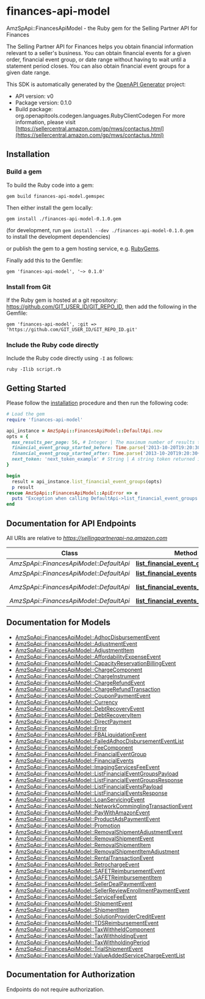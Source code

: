 # finances-api-model

AmzSpApi::FinancesApiModel - the Ruby gem for the Selling Partner API for Finances

The Selling Partner API for Finances helps you obtain financial information relevant to a seller's business. You can obtain financial events for a given order, financial event group, or date range without having to wait until a statement period closes. You can also obtain financial event groups for a given date range.

This SDK is automatically generated by the [OpenAPI Generator](https://openapi-generator.tech) project:

- API version: v0
- Package version: 0.1.0
- Build package: org.openapitools.codegen.languages.RubyClientCodegen
For more information, please visit [https://sellercentral.amazon.com/gp/mws/contactus.html](https://sellercentral.amazon.com/gp/mws/contactus.html)

## Installation

### Build a gem

To build the Ruby code into a gem:

```shell
gem build finances-api-model.gemspec
```

Then either install the gem locally:

```shell
gem install ./finances-api-model-0.1.0.gem
```

(for development, run `gem install --dev ./finances-api-model-0.1.0.gem` to install the development dependencies)

or publish the gem to a gem hosting service, e.g. [RubyGems](https://rubygems.org/).

Finally add this to the Gemfile:

    gem 'finances-api-model', '~> 0.1.0'

### Install from Git

If the Ruby gem is hosted at a git repository: https://github.com/GIT_USER_ID/GIT_REPO_ID, then add the following in the Gemfile:

    gem 'finances-api-model', :git => 'https://github.com/GIT_USER_ID/GIT_REPO_ID.git'

### Include the Ruby code directly

Include the Ruby code directly using `-I` as follows:

```shell
ruby -Ilib script.rb
```

## Getting Started

Please follow the [installation](#installation) procedure and then run the following code:

```ruby
# Load the gem
require 'finances-api-model'

api_instance = AmzSpApi::FinancesApiModel::DefaultApi.new
opts = {
  max_results_per_page: 56, # Integer | The maximum number of results to return per page. If the response exceeds the maximum number of transactions or 10 MB, the API responds with 'InvalidInput'.
  financial_event_group_started_before: Time.parse('2013-10-20T19:20:30+01:00'), # Time | A date used for selecting financial event groups that opened before (but not at) a specified date and time, in ISO 8601 format. The date-time  must be later than FinancialEventGroupStartedAfter and no later than two minutes before the request was submitted. If FinancialEventGroupStartedAfter and FinancialEventGroupStartedBefore are more than 180 days apart, no financial event groups are returned.
  financial_event_group_started_after: Time.parse('2013-10-20T19:20:30+01:00'), # Time | A date used for selecting financial event groups that opened after (or at) a specified date and time, in ISO 8601 format. The date-time must be no later than two minutes before the request was submitted.
  next_token: 'next_token_example' # String | A string token returned in the response of your previous request.
}

begin
  result = api_instance.list_financial_event_groups(opts)
  p result
rescue AmzSpApi::FinancesApiModel::ApiError => e
  puts "Exception when calling DefaultApi->list_financial_event_groups: #{e}"
end

```

## Documentation for API Endpoints

All URIs are relative to *https://sellingpartnerapi-na.amazon.com*

Class | Method | HTTP request | Description
------------ | ------------- | ------------- | -------------
*AmzSpApi::FinancesApiModel::DefaultApi* | [**list_financial_event_groups**](docs/DefaultApi.md#list_financial_event_groups) | **GET** /finances/v0/financialEventGroups | 
*AmzSpApi::FinancesApiModel::DefaultApi* | [**list_financial_events**](docs/DefaultApi.md#list_financial_events) | **GET** /finances/v0/financialEvents | 
*AmzSpApi::FinancesApiModel::DefaultApi* | [**list_financial_events_by_group_id**](docs/DefaultApi.md#list_financial_events_by_group_id) | **GET** /finances/v0/financialEventGroups/{eventGroupId}/financialEvents | 
*AmzSpApi::FinancesApiModel::DefaultApi* | [**list_financial_events_by_order_id**](docs/DefaultApi.md#list_financial_events_by_order_id) | **GET** /finances/v0/orders/{orderId}/financialEvents | 


## Documentation for Models

 - [AmzSpApi::FinancesApiModel::AdhocDisbursementEvent](docs/AdhocDisbursementEvent.md)
 - [AmzSpApi::FinancesApiModel::AdjustmentEvent](docs/AdjustmentEvent.md)
 - [AmzSpApi::FinancesApiModel::AdjustmentItem](docs/AdjustmentItem.md)
 - [AmzSpApi::FinancesApiModel::AffordabilityExpenseEvent](docs/AffordabilityExpenseEvent.md)
 - [AmzSpApi::FinancesApiModel::CapacityReservationBillingEvent](docs/CapacityReservationBillingEvent.md)
 - [AmzSpApi::FinancesApiModel::ChargeComponent](docs/ChargeComponent.md)
 - [AmzSpApi::FinancesApiModel::ChargeInstrument](docs/ChargeInstrument.md)
 - [AmzSpApi::FinancesApiModel::ChargeRefundEvent](docs/ChargeRefundEvent.md)
 - [AmzSpApi::FinancesApiModel::ChargeRefundTransaction](docs/ChargeRefundTransaction.md)
 - [AmzSpApi::FinancesApiModel::CouponPaymentEvent](docs/CouponPaymentEvent.md)
 - [AmzSpApi::FinancesApiModel::Currency](docs/Currency.md)
 - [AmzSpApi::FinancesApiModel::DebtRecoveryEvent](docs/DebtRecoveryEvent.md)
 - [AmzSpApi::FinancesApiModel::DebtRecoveryItem](docs/DebtRecoveryItem.md)
 - [AmzSpApi::FinancesApiModel::DirectPayment](docs/DirectPayment.md)
 - [AmzSpApi::FinancesApiModel::Error](docs/Error.md)
 - [AmzSpApi::FinancesApiModel::FBALiquidationEvent](docs/FBALiquidationEvent.md)
 - [AmzSpApi::FinancesApiModel::FailedAdhocDisbursementEventList](docs/FailedAdhocDisbursementEventList.md)
 - [AmzSpApi::FinancesApiModel::FeeComponent](docs/FeeComponent.md)
 - [AmzSpApi::FinancesApiModel::FinancialEventGroup](docs/FinancialEventGroup.md)
 - [AmzSpApi::FinancesApiModel::FinancialEvents](docs/FinancialEvents.md)
 - [AmzSpApi::FinancesApiModel::ImagingServicesFeeEvent](docs/ImagingServicesFeeEvent.md)
 - [AmzSpApi::FinancesApiModel::ListFinancialEventGroupsPayload](docs/ListFinancialEventGroupsPayload.md)
 - [AmzSpApi::FinancesApiModel::ListFinancialEventGroupsResponse](docs/ListFinancialEventGroupsResponse.md)
 - [AmzSpApi::FinancesApiModel::ListFinancialEventsPayload](docs/ListFinancialEventsPayload.md)
 - [AmzSpApi::FinancesApiModel::ListFinancialEventsResponse](docs/ListFinancialEventsResponse.md)
 - [AmzSpApi::FinancesApiModel::LoanServicingEvent](docs/LoanServicingEvent.md)
 - [AmzSpApi::FinancesApiModel::NetworkComminglingTransactionEvent](docs/NetworkComminglingTransactionEvent.md)
 - [AmzSpApi::FinancesApiModel::PayWithAmazonEvent](docs/PayWithAmazonEvent.md)
 - [AmzSpApi::FinancesApiModel::ProductAdsPaymentEvent](docs/ProductAdsPaymentEvent.md)
 - [AmzSpApi::FinancesApiModel::Promotion](docs/Promotion.md)
 - [AmzSpApi::FinancesApiModel::RemovalShipmentAdjustmentEvent](docs/RemovalShipmentAdjustmentEvent.md)
 - [AmzSpApi::FinancesApiModel::RemovalShipmentEvent](docs/RemovalShipmentEvent.md)
 - [AmzSpApi::FinancesApiModel::RemovalShipmentItem](docs/RemovalShipmentItem.md)
 - [AmzSpApi::FinancesApiModel::RemovalShipmentItemAdjustment](docs/RemovalShipmentItemAdjustment.md)
 - [AmzSpApi::FinancesApiModel::RentalTransactionEvent](docs/RentalTransactionEvent.md)
 - [AmzSpApi::FinancesApiModel::RetrochargeEvent](docs/RetrochargeEvent.md)
 - [AmzSpApi::FinancesApiModel::SAFETReimbursementEvent](docs/SAFETReimbursementEvent.md)
 - [AmzSpApi::FinancesApiModel::SAFETReimbursementItem](docs/SAFETReimbursementItem.md)
 - [AmzSpApi::FinancesApiModel::SellerDealPaymentEvent](docs/SellerDealPaymentEvent.md)
 - [AmzSpApi::FinancesApiModel::SellerReviewEnrollmentPaymentEvent](docs/SellerReviewEnrollmentPaymentEvent.md)
 - [AmzSpApi::FinancesApiModel::ServiceFeeEvent](docs/ServiceFeeEvent.md)
 - [AmzSpApi::FinancesApiModel::ShipmentEvent](docs/ShipmentEvent.md)
 - [AmzSpApi::FinancesApiModel::ShipmentItem](docs/ShipmentItem.md)
 - [AmzSpApi::FinancesApiModel::SolutionProviderCreditEvent](docs/SolutionProviderCreditEvent.md)
 - [AmzSpApi::FinancesApiModel::TDSReimbursementEvent](docs/TDSReimbursementEvent.md)
 - [AmzSpApi::FinancesApiModel::TaxWithheldComponent](docs/TaxWithheldComponent.md)
 - [AmzSpApi::FinancesApiModel::TaxWithholdingEvent](docs/TaxWithholdingEvent.md)
 - [AmzSpApi::FinancesApiModel::TaxWithholdingPeriod](docs/TaxWithholdingPeriod.md)
 - [AmzSpApi::FinancesApiModel::TrialShipmentEvent](docs/TrialShipmentEvent.md)
 - [AmzSpApi::FinancesApiModel::ValueAddedServiceChargeEventList](docs/ValueAddedServiceChargeEventList.md)


## Documentation for Authorization

Endpoints do not require authorization.

